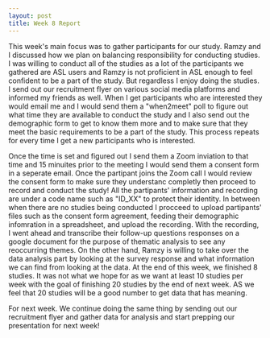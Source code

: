 ```yaml
---
layout: post
title: Week 8 Report
---
```


This week's main focus was to gather participants for our study. Ramzy and I discussed how we plan on balancing responsibility for conducting studies. I was willing to conduct all of the studies as a lot of the participants we gathered are ASL users and Ramzy is not proficient in ASL enough to feel confident to be a part of the study. But regardless I enjoy doing the studies. I send out our recruitment flyer on various social media platforms and informed my friends as well. When I get participants who are interested they would email me and I would send them a "when2meet" poll to figure out what time they are available to conduct the study and I also send out the demographic form to get to know them more and to make sure that they meet the basic requirements to be a part of the study. This process repeats for every time I get a new participants who is interested. 

Once the time is set and figured out I send them a Zoom inviation to that time and 15 minuites prior to the meeting I would send them a consent form in a seperate email. Once the partipant joins the Zoom call I would review the consent form to make sure they understanc completly then proceed to record and conduct the study! All the partipants' information and recording are under a code name such as "ID_XX" to protect their identity. In between when there are no studies being conducted I procceed to upload partipants' files such as the consent form agreement, feeding their demographic infomration in a spreadsheet, and upload the recording. With the recording, I went ahead and transcribe their follow-up questions responses on a google document for the purpose of thematic analysis to see any reoccurring themes. On the other hand, Ramzy is willing to take over the data analysis part by looking at the survey response and what information we can find from looking at the data. At the end of this week, we finished 8 studies. It was not what we hope for as we want at least 10 studies per week with the goal of finishing 20 studies by the end of next week. AS we feel that 20 studies will be a good number to get data that has meaning. 

For next week. We continue doing the same thing by sending out our recruitment flyer and gather data for analysis and start prepping our presentation for next week!
